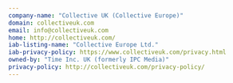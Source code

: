 ```yaml
---
company-name: "Collective UK (Collective Europe)"
domain: collectiveuk.com
email: info@collectiveuk.com
home: http://collectiveuk.com/
iab-listing-name: "Collective Europe Ltd."
iab-privacy-policy: https://www.collectiveuk.com/privacy.html
owned-by: "Time Inc. UK (formerly IPC Media)"
privacy-policy: http://collectiveuk.com/privacy-policy/
---
```




